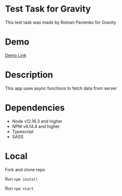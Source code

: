 # Test Task for Gravity

This test task was made by Roman Pavlenko for Gravity

# Demo

[Demo Link](https://enjsadman.github.io/Gravity/)

# Description

This app uses async functions to fetch data from server

# Dependencies

* Node v12.16.3 and higher
* NPM v6.14.4 and higher
* Typescript
* SASS

# Local

Fork and clone repo

Run `npm install`

Run `npm start`
